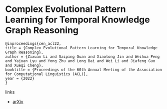 # Complex Evolutional Pattern Learning for Temporal Knowledge Graph Reasoning

```
@inproceedings{cen_acl22,
title = {Complex Evolutional Pattern Learning for Temporal Knowledge Graph Reasoning},
author = {Zixuan Li and Saiping Guan and Xiaolong Jin and Weihua Peng and Yajuan Lyu and Yong Zhu and Long Bai and Wei Li and Jiafeng Guo and Xueqi Cheng},
booktitle = {Proceedings of the 60th Annual Meeting of the Association for Computational Linguistics (ACL)},
year = {2022}
}
```

links
- [arXiv](https://arxiv.org/abs/2203.07782)
